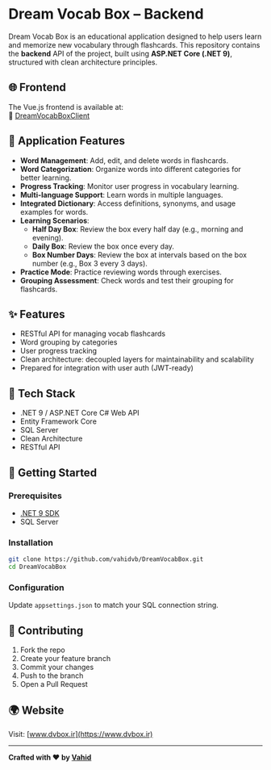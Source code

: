 # Dream Vocab Box – Backend

Dream Vocab Box is an educational application designed to help users learn and memorize new vocabulary through flashcards. This repository contains the **backend** API of the project, built using **ASP.NET Core (.NET 9)**, structured with clean architecture principles.

## 🌐 Frontend

The Vue.js frontend is available at:  
🔗 [DreamVocabBoxClient](https://github.com/vahidvb/DreamVocabBoxClient)

## 📱 Application Features

- **Word Management**: Add, edit, and delete words in flashcards.
- **Word Categorization**: Organize words into different categories for better learning.
- **Progress Tracking**: Monitor user progress in vocabulary learning.
- **Multi-language Support**: Learn words in multiple languages.
- **Integrated Dictionary**: Access definitions, synonyms, and usage examples for words.
- **Learning Scenarios**:
  - **Half Day Box**: Review the box every half day (e.g., morning and evening).
  - **Daily Box**: Review the box once every day.
  - **Box Number Days**: Review the box at intervals based on the box number (e.g., Box 3 every 3 days).
- **Practice Mode**: Practice reviewing words through exercises.
- **Grouping Assessment**: Check words and test their grouping for flashcards.

## ✨ Features

- RESTful API for managing vocab flashcards  
- Word grouping by categories  
- User progress tracking  
- Clean architecture: decoupled layers for maintainability and scalability  
- Prepared for integration with user auth (JWT-ready)

## 🔧 Tech Stack

- .NET 9 / ASP.NET Core C# Web API  
- Entity Framework Core  
- SQL Server  
- Clean Architecture  
- RESTful API

## 🚀 Getting Started

### Prerequisites

- [.NET 9 SDK](https://dotnet.microsoft.com/en-us/download/dotnet/9.0)  
- SQL Server

### Installation

```bash
git clone https://github.com/vahidvb/DreamVocabBox.git
cd DreamVocabBox
```

### Configuration

Update `appsettings.json` to match your SQL connection string.

## 🤝 Contributing

1. Fork the repo  
2. Create your feature branch
3. Commit your changes
4. Push to the branch
5. Open a Pull Request

## 🌍 Website

Visit: [www.dvbox.ir](https://www.dvbox.ir)

---

**Crafted with ❤️ by [Vahid](https://github.com/vahidvb)**
